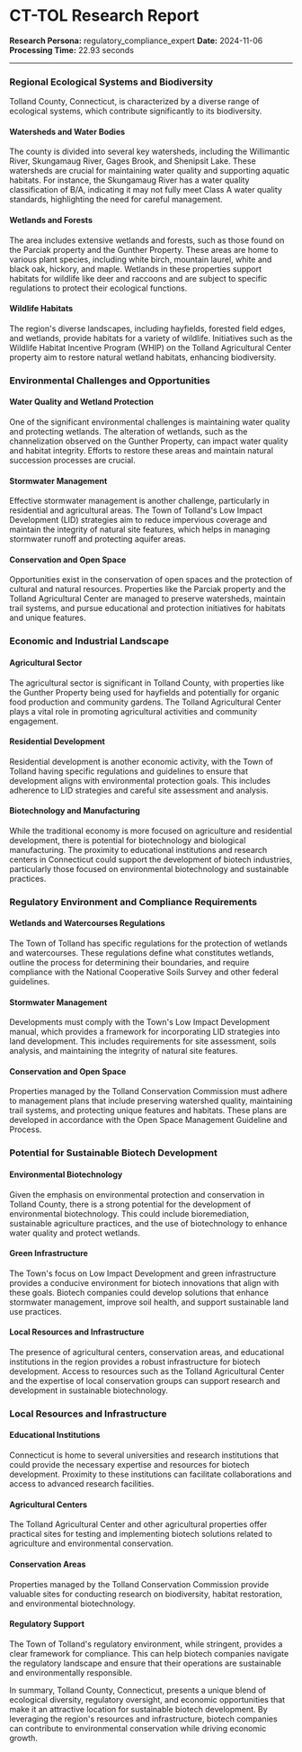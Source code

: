 # CT-TOL Research Report

**Research Persona:** regulatory_compliance_expert
**Date:** 2024-11-06
**Processing Time:** 22.93 seconds

---

### Regional Ecological Systems and Biodiversity

Tolland County, Connecticut, is characterized by a diverse range of ecological systems, which contribute significantly to its biodiversity.

#### Watersheds and Water Bodies
The county is divided into several key watersheds, including the Willimantic River, Skungamaug River, Gages Brook, and Shenipsit Lake. These watersheds are crucial for maintaining water quality and supporting aquatic habitats. For instance, the Skungamaug River has a water quality classification of B/A, indicating it may not fully meet Class A water quality standards, highlighting the need for careful management.

#### Wetlands and Forests
The area includes extensive wetlands and forests, such as those found on the Parciak property and the Gunther Property. These areas are home to various plant species, including white birch, mountain laurel, white and black oak, hickory, and maple. Wetlands in these properties support habitats for wildlife like deer and raccoons and are subject to specific regulations to protect their ecological functions.

#### Wildlife Habitats
The region's diverse landscapes, including hayfields, forested field edges, and wetlands, provide habitats for a variety of wildlife. Initiatives such as the Wildlife Habitat Incentive Program (WHIP) on the Tolland Agricultural Center property aim to restore natural wetland habitats, enhancing biodiversity.

### Environmental Challenges and Opportunities

#### Water Quality and Wetland Protection
One of the significant environmental challenges is maintaining water quality and protecting wetlands. The alteration of wetlands, such as the channelization observed on the Gunther Property, can impact water quality and habitat integrity. Efforts to restore these areas and maintain natural succession processes are crucial.

#### Stormwater Management
Effective stormwater management is another challenge, particularly in residential and agricultural areas. The Town of Tolland's Low Impact Development (LID) strategies aim to reduce impervious coverage and maintain the integrity of natural site features, which helps in managing stormwater runoff and protecting aquifer areas.

#### Conservation and Open Space
Opportunities exist in the conservation of open spaces and the protection of cultural and natural resources. Properties like the Parciak property and the Tolland Agricultural Center are managed to preserve watersheds, maintain trail systems, and pursue educational and protection initiatives for habitats and unique features.

### Economic and Industrial Landscape

#### Agricultural Sector
The agricultural sector is significant in Tolland County, with properties like the Gunther Property being used for hayfields and potentially for organic food production and community gardens. The Tolland Agricultural Center plays a vital role in promoting agricultural activities and community engagement.

#### Residential Development
Residential development is another economic activity, with the Town of Tolland having specific regulations and guidelines to ensure that development aligns with environmental protection goals. This includes adherence to LID strategies and careful site assessment and analysis.

#### Biotechnology and Manufacturing
While the traditional economy is more focused on agriculture and residential development, there is potential for biotechnology and biological manufacturing. The proximity to educational institutions and research centers in Connecticut could support the development of biotech industries, particularly those focused on environmental biotechnology and sustainable practices.

### Regulatory Environment and Compliance Requirements

#### Wetlands and Watercourses Regulations
The Town of Tolland has specific regulations for the protection of wetlands and watercourses. These regulations define what constitutes wetlands, outline the process for determining their boundaries, and require compliance with the National Cooperative Soils Survey and other federal guidelines.

#### Stormwater Management
Developments must comply with the Town's Low Impact Development manual, which provides a framework for incorporating LID strategies into land development. This includes requirements for site assessment, soils analysis, and maintaining the integrity of natural site features.

#### Conservation and Open Space
Properties managed by the Tolland Conservation Commission must adhere to management plans that include preserving watershed quality, maintaining trail systems, and protecting unique features and habitats. These plans are developed in accordance with the Open Space Management Guideline and Process.

### Potential for Sustainable Biotech Development

#### Environmental Biotechnology
Given the emphasis on environmental protection and conservation in Tolland County, there is a strong potential for the development of environmental biotechnology. This could include bioremediation, sustainable agriculture practices, and the use of biotechnology to enhance water quality and protect wetlands.

#### Green Infrastructure
The Town's focus on Low Impact Development and green infrastructure provides a conducive environment for biotech innovations that align with these goals. Biotech companies could develop solutions that enhance stormwater management, improve soil health, and support sustainable land use practices.

#### Local Resources and Infrastructure
The presence of agricultural centers, conservation areas, and educational institutions in the region provides a robust infrastructure for biotech development. Access to resources such as the Tolland Agricultural Center and the expertise of local conservation groups can support research and development in sustainable biotechnology.

### Local Resources and Infrastructure

#### Educational Institutions
Connecticut is home to several universities and research institutions that could provide the necessary expertise and resources for biotech development. Proximity to these institutions can facilitate collaborations and access to advanced research facilities.

#### Agricultural Centers
The Tolland Agricultural Center and other agricultural properties offer practical sites for testing and implementing biotech solutions related to agriculture and environmental conservation.

#### Conservation Areas
Properties managed by the Tolland Conservation Commission provide valuable sites for conducting research on biodiversity, habitat restoration, and environmental biotechnology.

#### Regulatory Support
The Town of Tolland's regulatory environment, while stringent, provides a clear framework for compliance. This can help biotech companies navigate the regulatory landscape and ensure that their operations are sustainable and environmentally responsible.

In summary, Tolland County, Connecticut, presents a unique blend of ecological diversity, regulatory oversight, and economic opportunities that make it an attractive location for sustainable biotech development. By leveraging the region's resources and infrastructure, biotech companies can contribute to environmental conservation while driving economic growth.